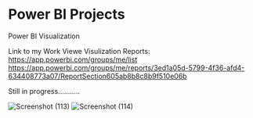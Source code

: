 # Power BI Projects
 Power BI Visualization
 
 Link to my Work Viewe Visulization Reports:
 https://app.powerbi.com/groups/me/list
 https://app.powerbi.com/groups/me/reports/3ed1a05d-5799-4f36-afd4-634408773a07/ReportSection605ab8b8c8b9f510e06b
 
 
 Still in progress...........

![Screenshot (113)](https://user-images.githubusercontent.com/57726249/210114543-edd0f765-2140-4bdf-867f-9b396e1bfe26.png)
![Screenshot (114)](https://user-images.githubusercontent.com/57726249/210114546-07d7041f-af76-4427-9923-8287ba9d0ebe.png)
